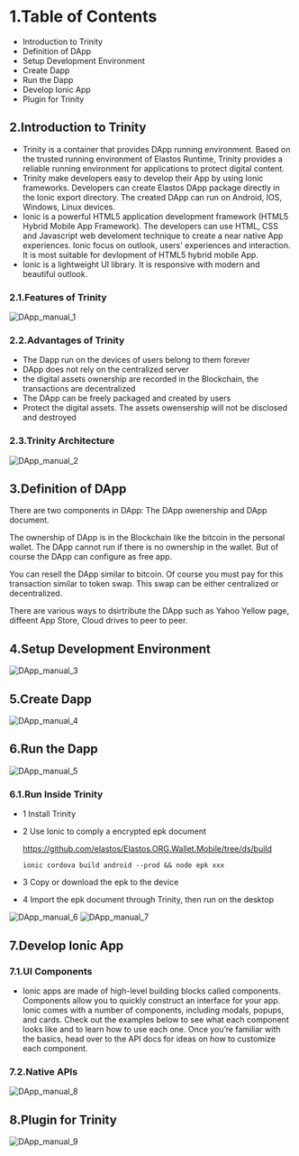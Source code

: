#   1.Table of Contents

* Introduction to Trinity
* Definition of DApp
* Setup Development Environment
* Create Dapp
* Run the Dapp
* Develop Ionic App
* Plugin for Trinity

##  2.Introduction to Trinity

* Trinity is a container that provides DApp running environment. Based on the trusted running environment of Elastos Runtime, Trinity provides a reliable running environment for applications to protect digital content.
* Trinity make developers easy to develop their App by using Ionic frameworks.  Developers can create Elastos DApp package directly in the Ionic export directory. The created DApp can run on Android, IOS, Windows, Linux devices.
* Ionic is a powerful HTML5 application development framework (HTML5 Hybrid Mobile App Framework). The developers can use HTML, CSS and Javascript web develoment technique to create a near native App experiences. Ionic focus on outlook, users' experiences and interaction. It is most suitable for devlopment of HTML5 hybrid mobile App.
* Ionic is a lightweight UI library. It is responsive with modern and beautiful outlook.

### 2.1.Features of Trinity

![DApp_manual_1](images/DApp_manual_1.png)

### 2.2.Advantages of Trinity

* The Dapp run on the devices of users belong to them forever
* DApp does not rely on the centralized server
* the digital assets ownership are recorded in the Blockchain, the transactions are decentralized
* The DApp can be freely packaged and created by users
* Protect the digital assets. The assets owensership will not be disclosed and destroyed

### 2.3.Trinity Architecture

![DApp_manual_2](images/DApp_manual_2.png)

##  3.Definition of DApp

There are two components in DApp: The DApp owenership and DApp document.

The ownership of DApp is in the Blockchain like the bitcoin in the personal wallet. The DApp cannot run if there is no ownership in the wallet. But of course the DApp can configure as free app. 

You can resell the DApp similar to  bitcoin. Of course you must pay for this transaction similar to token swap. This swap can be either centralized or decentralized.

There are various ways to dsirtribute the DApp such as Yahoo Yellow page, diffeent App Store, Cloud drives to peer to peer.


##  4.Setup Development Environment

![DApp_manual_3](images/DApp_manual_3.png)

##  5.Create Dapp

![DApp_manual_4](images/DApp_manual_4.png)

##  6.Run the Dapp

![DApp_manual_5](images/DApp_manual_5.png)

### 6.1.Run Inside Trinity

* 1 Install Trinity
* 2 Use Ionic to comply a encrypted epk document

    https://github.com/elastos/Elastos.ORG.Wallet.Mobile/tree/ds/build

    ```
    ionic cordova build android --prod && node epk xxx
    ```

* 3 Copy or download the epk to the device
* 4 Import the epk document through Trinity, then run on the desktop

![DApp_manual_6](images/DApp_manual_6.png) ![DApp_manual_7](images/DApp_manual_7.png)


##  7.Develop Ionic App

### 7.1.UI Components

* Ionic apps are made of high-level building blocks called components. Components allow you to quickly construct an interface for your app. Ionic comes with a number of components, including modals, popups, and cards. Check out the examples below to see what each component looks like and to learn how to use each one. Once you’re familiar with the basics, head over to the API docs for ideas on how to customize each component.

### 7.2.Native APIs

![DApp_manual_8](images/DApp_manual_8.png)

##  8.Plugin for Trinity

![DApp_manual_9](images/DApp_manual_9.png)
